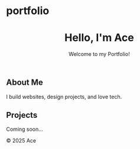 # portfolio <!DOCTYPE html>
<html lang="en">
<head>
  <meta charset="UTF-8">
  <meta name="viewport" content="width=device-width, initial-scale=1.0">
  <title>My Portfolio</title>
  <link rel="stylesheet" href="style.css">
</head>
<body>
  <header>
    <h1>Hello, I'm Ace</h1>
    <p>Welcome to my Portfolio!</p>
  </header>

  <section>
    <h2>About Me</h2>
    <p>I build websites, design projects, and love tech.</p>
  </section>

  <section>
    <h2>Projects</h2>
    <p>Coming soon...</p>
  </section>

  <footer>
    <p>© 2025 Ace</p>
  </footer>
</body>
</html>

